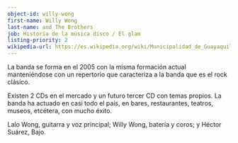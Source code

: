 ```yaml
---
object-id: willy-wong
first-name: Willy Wong
last-name: and The Brothers
job: Historia de la música disco / El glam
listing-priority: 2
wikipedia-url: https://es.wikipedia.org/wiki/Municipalidad_de_Guayaquil
---
```


La banda se forma en el 2005 con la misma formación actual manteniéndose con un repertorio que caracteriza a la banda que es el rock clásico.  

Existen 2 CDs en el mercado y un futuro tercer CD con temas propios. La banda ha actuado en casi todo el país, en bares, restaurantes, teatros, museos, etcétera, con mucho éxito.  

Lalo Wong, guitarra y voz principal; Willy Wong, batería y coros; y Héctor Suárez, Bajo.
